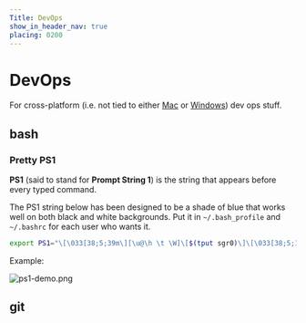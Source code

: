 ```yaml
---
Title: DevOps
show_in_header_nav: true
placing: 0200
---
```


# DevOps

For cross-platform (i.e. not tied to either [Mac](?mac) or [Windows](?windows)) dev ops stuff.

## bash

### Pretty PS1

**PS1** (said to stand for **Prompt String 1**) is the string that appears before every typed command.

The PS1 string below has been designed to be a shade of blue that works well on both black and white backgrounds. Put it in `~/.bash_profile` and `~/.bashrc` for each user who wants it.

```bash
export PS1="\[\033[38;5;39m\][\u@\h \t \W]\[$(tput sgr0)\]\[\033[38;5;15m\] \[$(tput sgr0)\]"
```

Example:

![ps1-demo.png](%base_url%/assets/images/ps1-demo.png)

## git
